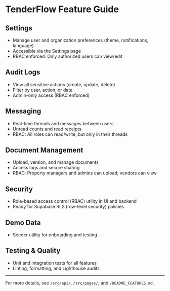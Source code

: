 # TenderFlow Feature Guide

## Settings

- Manage user and organization preferences (theme, notifications, language)
- Accessible via the Settings page
- RBAC enforced: Only authorized users can view/edit

## Audit Logs

- View all sensitive actions (create, update, delete)
- Filter by user, action, or date
- Admin-only access (RBAC enforced)

## Messaging

- Real-time threads and messages between users
- Unread counts and read receipts
- RBAC: All roles can read/write, but only in their threads

## Document Management

- Upload, version, and manage documents
- Access logs and secure sharing
- RBAC: Property managers and admins can upload; vendors can view

## Security

- Role-based access control (RBAC) utility in UI and backend
- Ready for Supabase RLS (row-level security) policies

## Demo Data

- Seeder utility for onboarding and testing

## Testing & Quality

- Unit and integration tests for all features
- Linting, formatting, and Lighthouse audits

---

For more details, see `/src/api/`, `/src/pages/`, and `/README_FEATURES.md`.

